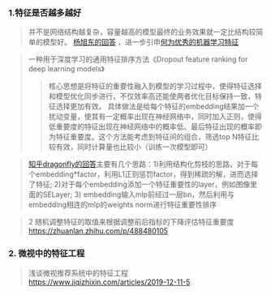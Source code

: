### 1.特征是否越多越好
>并不是网络结构越复杂，容量越高的模型最终的业务效果就一定比结构较简单的模型好。  [杨旭东的回答](https://www.zhihu.com/question/319953307) ，进一步引申[何为优秀的机器学习特征](https://yangxudong.github.io/good-feature/)

>一种用于深度学习的通用特征排序方法《Dropout feature ranking for deep learning models》
>>核心思想是将特征的重要性融入到模型的学习过程中，使得特征选择和模型优化同步进行，不仅效率高还能使两者优化目标保持一致，特征选择更加有效。
具体做法是给每个特征的embedding结果加一个扰动变量，使其有一定概率出现在神经网络中，同时加入正则，使得低重要度的特征出现在神经网络中的概率低。最后特征出现的概率即为特征重要度。这个方法能考虑到特征间的组合，筛选top N特征比较有效，同时计算量也比较小（训练一次模型即可）

>[知乎dragonfly的回答](https://www.zhihu.com/question/319953307/answer/1676025796)主要有几个思路：1)利用结构化剪枝的思路，对于每个embedding*factor，利用L1正则惩罚factor，得到稀疏的解，进而选择了特征; 2)对于每个embedding添加一个特征重要性的layer，例如图像里面的SELayer; 3) embedding输入mlp前经过一层bn，然后利用与embedding相连的mlp的weights norm进行特征重要性排序

>2 随机调整特征的取值来根据调整前后指标的下降评估特征重要度  https://zhuanlan.zhihu.com/p/488480105
### 2. 微视中的特征工程
> 浅谈微视推荐系统中的特征工程 https://www.jiqizhixin.com/articles/2019-12-11-5
